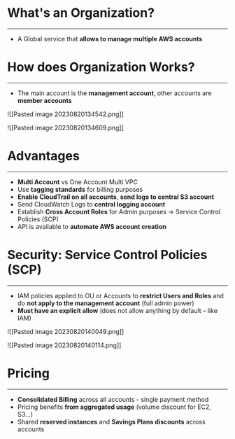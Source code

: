 # What's an Organization?
---

* A Global service that **allows to manage multiple AWS accounts**

# How does Organization Works?
---

* The main account is the **management account**, other accounts are **member accounts**

![[Pasted image 20230820134542.png]]

![[Pasted image 20230820134609.png]]

# Advantages
---

* **Multi Account** vs One Account Multi VPC
* Use **tagging standards** for billing purposes
* **Enable CloudTrail on all accounts**, **send logs to central S3 account**
* Send CloudWatch Logs to **central logging account**
* Establish **Cross Account Roles** for Admin purposes -> Service Control Policies (SCP)
* API is available to **automate AWS account creation** 

# Security: Service Control Policies (SCP)
---

* IAM policies applied to OU or Accounts to **restrict Users and Roles** and do **not apply to the management account** (full admin power)
* **Must have an explicit allow** (does not allow anything by default – like IAM)

![[Pasted image 20230820140049.png]]

![[Pasted image 20230820140114.png]]

# Pricing
---

* **Consolidated Billing** across all accounts - single payment method
* Pricing benefits **from aggregated usage** (volume discount for EC2, S3…)
* Shared **reserved instances** and **Savings Plans discounts** across accounts